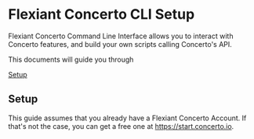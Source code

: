# Flexiant Concerto CLI Setup

Flexiant Concerto Command Line Interface allows you to interact with Concerto features, and build your own scripts calling Concerto's API.

This documents will guide you through

[Setup](Setup)


## Setup

This guide assumes that you already have a Flexiant Concerto Account. If that's not the case, you can get a free one at https://start.concerto.io.
